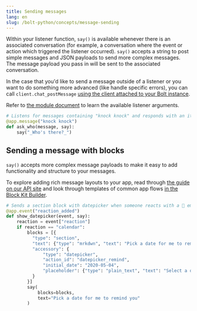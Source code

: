 ```yaml
---
title: Sending messages
lang: en
slug: /bolt-python/concepts/message-sending
---
```


Within your listener function, `say()` is available whenever there is an associated conversation (for example, a conversation where the event or action which triggered the listener occurred). `say()` accepts a string to post simple messages and JSON payloads to send more complex messages. The message payload you pass in will be sent to the associated conversation.

In the case that you'd like to send a message outside of a listener or you want to do something more advanced (like handle specific errors), you can call `client.chat_postMessage` [using the client attached to your Bolt instance](/bolt-python/concepts/web-api).

Refer to [the module document](https://docs.slack.dev/bolt-python/reference/kwargs_injection/args.html) to learn the available listener arguments.
```python
# Listens for messages containing "knock knock" and responds with an italicized "who's there?"
@app.message("knock knock")
def ask_who(message, say):
    say("_Who's there?_")
```

## Sending a message with blocks

`say()` accepts more complex message payloads to make it easy to add functionality and structure to your messages.

To explore adding rich message layouts to your app, read through [the guide on our API site](/messaging/#structure) and look through templates of common app flows [in the Block Kit Builder](https://api.slack.com/tools/block-kit-builder?template=1).

```python
# Sends a section block with datepicker when someone reacts with a 📅 emoji
@app.event("reaction_added")
def show_datepicker(event, say):
    reaction = event["reaction"]
    if reaction == "calendar":
        blocks = [{
          "type": "section",
          "text": {"type": "mrkdwn", "text": "Pick a date for me to remind you"},
          "accessory": {
              "type": "datepicker",
              "action_id": "datepicker_remind",
              "initial_date": "2020-05-04",
              "placeholder": {"type": "plain_text", "text": "Select a date"}
          }
        }]
        say(
            blocks=blocks,
            text="Pick a date for me to remind you"
        )
```